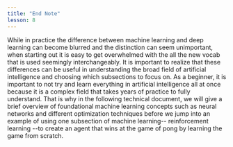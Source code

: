 ```yaml
---
title: "End Note"
lesson: 8
---
```


While in practice the difference between machine learning and deep learning can become blurred and the distinction can seem unimportant, when starting out it is easy to get overwhelmed with the all the new vocab that is used seemingly interchangeably. It is important to realize that these differences can be useful in understanding the broad field of artificial intelligence and choosing which subsections to focus on. As a beginner, it is important to not try and learn everything in artificial intelligence all at once because it is a complex field that takes years of practice to fully understand. That is why in the following technical document, we will give a brief overview of foundational machine learning concepts such as neural networks and different optimization techniques before we jump into an example of using one subsection of machine learning-- reinforcement learning --to create an agent that wins at the game of pong by learning the game from scratch.